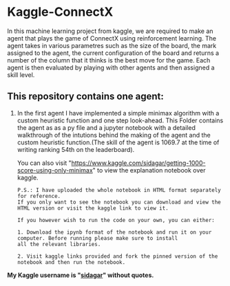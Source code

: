# Kaggle-ConnectX
In this machine learning project from kaggle, we are required to make an agent that plays the game of ConnectX using reinforcement learning. The agent takes in various parametres such as the size of the board, the mark assigned to the agent, the current configuration of the board and returns a number of the column that it thinks is the best move for the game. Each agent is then evaluated by playing with other agents and then assigned a skill level.

## This repository contains one agent:

1. In the first agent I have implemented a simple minimax algorithm with a custom heuristic function and one step look-ahead. This Folder contains the agent as as a py file and a jupyter notebook with a detailed walkthrough of the intutions behind the making of the agent and the custom heuristic function.(The skill of the agent is 1069.7 at the time of writing ranking 54th on the leaderboard). 

   You can also visit "https://www.kaggle.com/sidagar/getting-1000-score-using-only-minimax"  to view the explanation notebook over kaggle.

       P.S.: I have uploaded the whole notebook in HTML format separately for reference.
       If you only want to see the notebook you can download and view the HTML version or visit the kaggle link to view it.

       If you however wish to run the code on your own, you can either:

       1. Download the ipynb format of the notebook and run it on your computer. Before running please make sure to install 
       all the relevant libraries.
           
       2. Visit kaggle links provided and fork the pinned version of the notebook and then run the notebook.

**My Kaggle username is "[sidagar](https://www.kaggle.com/sidagar)" without quotes.**
       

